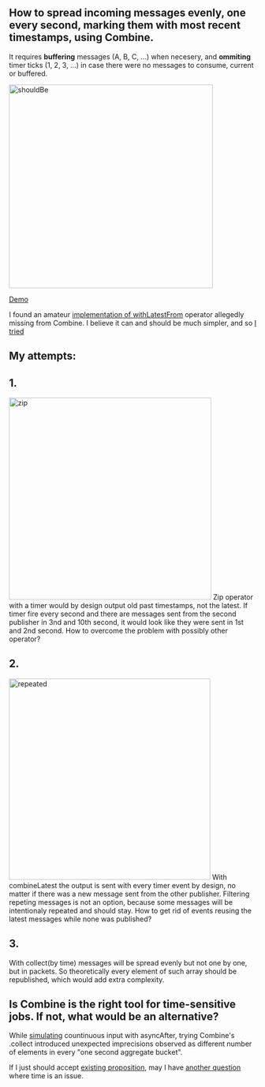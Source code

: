 ## How to spread incoming messages evenly, one every second, marking them with most recent timestamps, using Combine.
It requires __buffering__ messages (A, B, C, ...) when necesery, and __ommiting__ timer ticks (1, 2, 3, ...) in case there were no messages to consume, current or buffered.

<img width="413" alt="shouldBe" src="https://user-images.githubusercontent.com/81814529/204915507-8e15d178-f9a3-4b1a-b2fa-ccb1dc7d2d08.png">

[Demo](spreadEvenly.swift)

I found an amateur [implementation of withLatestFrom](https://serhiybutz.medium.com/combine-withlatestfrom-operator-8c529e809fd3) operator allegedly missing from Combine. I believe it can and should be much simpler, and so [I tried](spreadEvenly.swift)

## My attempts:
## 1.
<img width="410" alt="zip" src="https://user-images.githubusercontent.com/81814529/204915666-1793c358-6fd8-4576-9c04-a849e90181ac.png">
Zip operator with a timer would by design output old past timestamps, not the latest.
If timer fire every second and there are messages sent from the second publisher in 3nd and 10th second, it would look like they were sent in 1st and 2nd second. How to overcome the problem with possibly other operator?

## 2. 
<img width="408" alt="repeated" src="https://user-images.githubusercontent.com/81814529/204915751-7de29ef1-50fb-4411-abc5-09ecc78f5538.png">
With combineLatest the output is sent with every timer event by design, no matter if there was a new message sent from the other publisher. 
Filtering repeting messages is not an option, because some messages will be intentionaly repeated and should stay.
How to get rid of events reusing the latest messages while none was published?

## 3. 
With collect(by time) messages will be spread evenly but not one by one, but in packets. So theoretically every element of such array should be republished, which would add extra complexity.

## Is Combine is the right tool for time-sensitive jobs. If not, what would be an alternative?
While [simulating](unevenBuckets.swift) countinuous input with asyncAfter, trying Combine's .collect introduced unexpected imprecisions observed as different number of elements in every "one second aggregate bucket".

If I just should accept [existing proposition](https://serhiybutz.medium.com/combine-withlatestfrom-operator-8c529e809fd3), may I have [another question](https://developer.apple.com/forums/thread/721262) where time is an issue.

